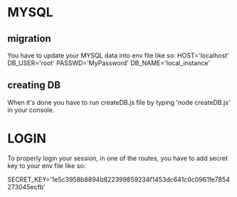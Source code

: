 # MYSQL
## migration
You have to update your MYSQL data into env file like so:
HOST='localhost'
DB_USER='root'
PASSWD='MyPassword'
DB_NAME='local_instance'

## creating DB
When it's done you have to run createDB.js file by typing 'node createDB.js' in your console.

# LOGIN
To properly login your session, in one of the routes, you have to add secret key to your env file like so:

SECRET_KEY='1e5c3958b8894b822399859234f1453dc641c0c0961fe7854273045ecfb'

